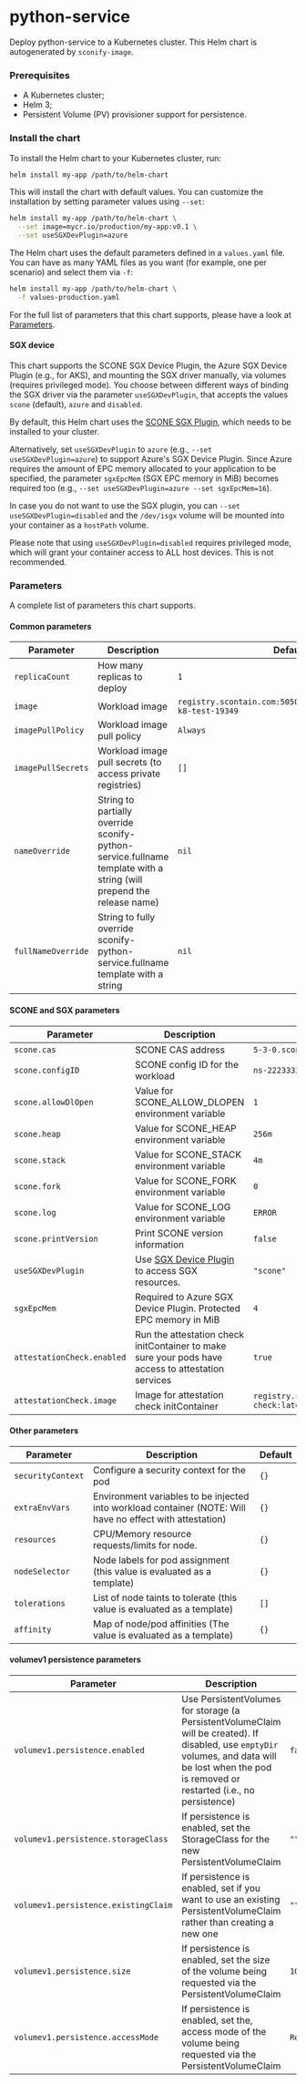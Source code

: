 # python-service

Deploy python-service to a Kubernetes cluster. This Helm chart is autogenerated by `sconify-image`.

### Prerequisites

* A Kubernetes cluster;
* Helm 3;
* Persistent Volume (PV) provisioner support for persistence.

### Install the chart

To install the Helm chart to your Kubernetes cluster, run:

```bash
helm install my-app /path/to/helm-chart
```

This will install the chart with default values. You can customize the installation by setting parameter values using `--set`:

```bash
helm install my-app /path/to/helm-chart \
  --set image=mycr.io/production/my-app:v0.1 \
  --set useSGXDevPlugin=azure
```

The Helm chart uses the default parameters defined in a `values.yaml` file. You can have as many YAML files as you want (for example, one per scenario) and select them via `-f`:

```bash
helm install my-app /path/to/helm-chart \
  -f values-production.yaml
```

For the full list of parameters that this chart supports, please have a look at [Parameters](#parameters).

#### SGX device

This chart supports the SCONE SGX Device Plugin, the Azure SGX Device Plugin (e.g., for AKS), and mounting the SGX driver manually, via volumes (requires privileged mode). You choose between different ways of binding the SGX driver via the parameter `useSGXDevPlugin`, that accepts the values `scone` (default), `azure` and `disabled`.

By default, this Helm chart uses the [SCONE SGX Plugin](https://sconedocs.github.io/helm_sgxdevplugin/), which needs to be installed to your cluster.

Alternatively, set `useSGXDevPlugin` to `azure` (e.g., `--set useSGXDevPlugin=azure`) to support Azure's SGX Device Plugin. Since Azure requires the amount of EPC memory allocated to your application to be specified, the parameter `sgxEpcMem` (SGX EPC memory in MiB) becomes required too (e.g., `--set useSGXDevPlugin=azure --set sgxEpcMem=16`).

In case you do not want to use the SGX plugin, you can `--set useSGXDevPlugin=disabled` and the `/dev/isgx` volume will be mounted into your container as a `hostPath` volume.

Please note that using `useSGXDevPlugin=disabled` requires privileged mode, which will grant your container access to ALL host devices. This is not recommended.

### Parameters

A complete list of parameters this chart supports.

#### Common parameters

|Parameter|Description|Default|
|---|---|---|
`replicaCount`|How many replicas to deploy|`1`
`image`|Workload image|`registry.scontain.com:5050/clenimar/test:python-k8-test-19349`
`imagePullPolicy`|Workload image pull policy|`Always`
`imagePullSecrets`|Workload image pull secrets (to access private registries)|`[]`
`nameOverride`|String to partially override sconify-python-service.fullname template with a string (will prepend the release name)|`nil`
`fullNameOverride`|String to fully override sconify-python-service.fullname template with a string|`nil`


#### SCONE and SGX parameters

|Parameter|Description|Default|
|---|---|---|
`scone.cas`|SCONE CAS address|`5-3-0.scone-cas.cf`
`scone.configID`|SCONE config ID for the workload|`ns-222333238926558/python-session/python-service`
`scone.allowDlOpen`|Value for SCONE_ALLOW_DLOPEN environment variable|`1`
`scone.heap`|Value for SCONE_HEAP environment variable|`256m`
`scone.stack`|Value for SCONE_STACK environment variable|`4m`
`scone.fork`|Value for SCONE_FORK environment variable|`0`
`scone.log`|Value for SCONE_LOG environment variable|`ERROR`
`scone.printVersion`|Print SCONE version information|`false`
`useSGXDevPlugin`|Use [SGX Device Plugin](#sgx-device) to access SGX resources.|`"scone"`
`sgxEpcMem`|Required to Azure SGX Device Plugin. Protected EPC memory in MiB|`4`
`attestationCheck.enabled`|Run the attestation check initContainer to make sure your pods have access to attestation services|`true`
`attestationCheck.image`|Image for attestation check initContainer|`registry.scontain.com:5050/clenimar/attestation-check:latest`

#### Other parameters

|Parameter|Description|Default|
|---|---|---|
`securityContext`|Configure a security context for the pod|`{}`
`extraEnvVars`|Environment variables to be injected into workload container (NOTE: Will have no effect with attestation)|`{}`
`resources`|CPU/Memory resource requests/limits for node.|`{}`
`nodeSelector`|Node labels for pod assignment (this value is evaluated as a template)|`{}`
`tolerations`|List of node taints to tolerate (this value is evaluated as a template)|`[]`
`affinity`|Map of node/pod affinities (The value is evaluated as a template)|`{}`

#### volumev1 persistence parameters

|Parameter|Description|Default|
|---|---|---|
`volumev1.persistence.enabled`|Use PersistentVolumes for storage (a PersistentVolumeClaim will be created). If disabled, use `emptyDir` volumes, and data will be lost when the pod is removed or restarted (i.e., no persistence) |`false`
`volumev1.persistence.storageClass`|If persistence is enabled, set the StorageClass for the new PersistentVolumeClaim|`""`
`volumev1.persistence.existingClaim`|If persistence is enabled, set if you want to use an existing PersistentVolumeClaim rather than creating a new one|`""`
`volumev1.persistence.size`|If persistence is enabled, set the size of the volume being requested via the PersistentVolumeClaim|`1Gi`
`volumev1.persistence.accessMode`|If persistence is enabled, set the, access mode of the volume being requested via the PersistentVolumeClaim|`ReadWriteMany`


